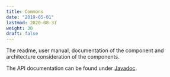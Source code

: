 ```yaml
---
title: Commons
date: "2019-05-01"
lastmod: 2020-08-31
weight: 30
draft: false
---
```


The readme, user manual, documentation of the component and architecture consideration of the components.

The API documentation can be found under [Javadoc](/commons/api-commons/index.html).  
